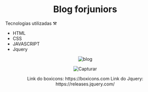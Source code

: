 <h1 align="center"> Blog forjuniors</h1>

Tecnologias utilizadas ⚒️

- HTML
- CSS
- JAVASCRIPT 
- Jquery

<div align="center">

![blog](https://user-images.githubusercontent.com/94051879/203206924-2a63a6d9-3edc-4502-af27-427a1d02f9a0.PNG)

![Capturar](https://user-images.githubusercontent.com/94051879/203390517-bc406f56-4c27-4309-944c-05a8de6cc8c8.JPG)

</div>

<div align="center">
Link do boxicons: https://boxicons.com
Link do Jquery: https://releases.jquery.com/
</div>
  
